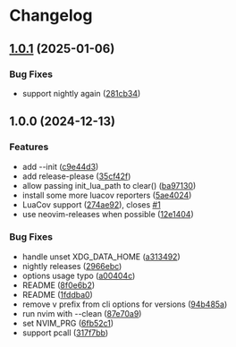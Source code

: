 # Changelog

## [1.0.1](https://github.com/lewis6991/nvim-test/compare/v1.0.0...v1.0.1) (2025-01-06)


### Bug Fixes

* support nightly again ([281cb34](https://github.com/lewis6991/nvim-test/commit/281cb343bc39433db58b9faee40d06390b5e18d5))

## 1.0.0 (2024-12-13)


### Features

* add --init ([c9e44d3](https://github.com/lewis6991/nvim-test/commit/c9e44d3b21e04b65d6e3a2f4e4cbd4ffe1f31fff))
* add release-please ([35cf42f](https://github.com/lewis6991/nvim-test/commit/35cf42fad4d16207fcef9262b493e054c64362bd))
* allow passing init_lua_path to clear() ([ba97130](https://github.com/lewis6991/nvim-test/commit/ba97130ad9997cdb7ef257802d526ba140526627))
* install some more luacov reporters ([5ae4024](https://github.com/lewis6991/nvim-test/commit/5ae4024d0cda1cd1e4903720aed35376f4846cdf))
* LuaCov support ([274ae92](https://github.com/lewis6991/nvim-test/commit/274ae92bc63aa058e9bd10b2e98ed0dcc51f888c)), closes [#1](https://github.com/lewis6991/nvim-test/issues/1)
* use neovim-releases when possible ([12e1404](https://github.com/lewis6991/nvim-test/commit/12e14040b21ad35f93db52cfd66b92ec0bbdd563))


### Bug Fixes

* handle unset XDG_DATA_HOME ([a313492](https://github.com/lewis6991/nvim-test/commit/a313492f4b7434395ea3544be294abb50454d930))
* nightly releases ([2966ebc](https://github.com/lewis6991/nvim-test/commit/2966ebc94212a4ed1b6950aed9cae51f48bc4bec))
* options usage typo ([a00404c](https://github.com/lewis6991/nvim-test/commit/a00404ca72ce5b6d2ec1551dea68e490a9ebd340))
* README ([8f0e6b2](https://github.com/lewis6991/nvim-test/commit/8f0e6b2c61358d432809c829b1a65482feb1bb17))
* README ([1fddba0](https://github.com/lewis6991/nvim-test/commit/1fddba0bb2d4f80a59855aa177b494035c19c88b))
* remove v prefix from cli options for versions ([94b485a](https://github.com/lewis6991/nvim-test/commit/94b485af0c63719097be95d3ef099f078b1be668))
* run nvim with --clean ([87e70a9](https://github.com/lewis6991/nvim-test/commit/87e70a9ca1f5f00e5d69cde1bdd523c5fad22a88))
* set NVIM_PRG ([6fb52c1](https://github.com/lewis6991/nvim-test/commit/6fb52c1e5c2c55e02e670a83e583640f740a26d2))
* support pcall ([317f7bb](https://github.com/lewis6991/nvim-test/commit/317f7bb7b344ad1bea6a849284156e84ab9e46d7))
